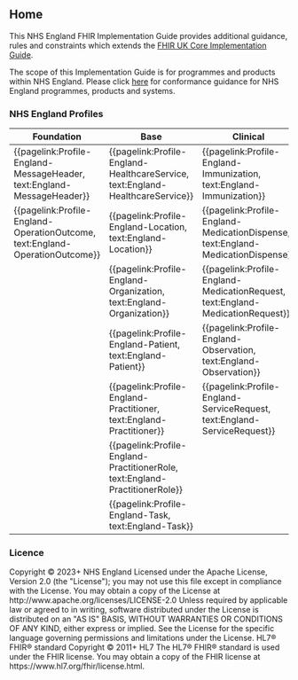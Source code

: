 ## Home 

This NHS England FHIR Implementation Guide provides additional guidance, rules and constraints which extends the [FHIR UK Core Implementation Guide](https://simplifier.net/guide/uk-core-implementation-guide-stu3-sequence?version=current). 

The scope of this Implementation Guide is for programmes and products within NHS England. Please click [here](https://simplifier.net/guide/NHS-England-FHIR-Implementation-Guide/Home/Guidance/Conformance.page.md?version=current "Conformance") for conformance guidance for NHS England programmes, products and systems.

### NHS England Profiles
 
<table class="regular assets" style="width:100%">
 <thead>
   <tr>
     <th width="33%">Foundation</th>
     <th width="33%">Base</th>
     <th width="33%">Clinical</th>
   </tr>
 </thead>
 <tbody>
   <tr>
    <td>
      {{pagelink:Profile-England-MessageHeader, text:England-MessageHeader}} 
    </td>
    <td>
      {{pagelink:Profile-England-HealthcareService, text:England-HealthcareService}} 
    </td>
    <td>
      {{pagelink:Profile-England-Immunization, text:England-Immunization}} 
    </td>
   </tr>
   <tr>
    <td>
      {{pagelink:Profile-England-OperationOutcome, text:England-OperationOutcome}} 
    </td>
    <td>
      {{pagelink:Profile-England-Location, text:England-Location}} 
    </td>
    <td>
      {{pagelink:Profile-England-MedicationDispense, text:England-MedicationDispense}} 
    </td>
   </tr>
   <tr>
    <td>
    </td>
    <td>
      {{pagelink:Profile-England-Organization, text:England-Organization}} 
    </td>
    <td>
      {{pagelink:Profile-England-MedicationRequest, text:England-MedicationRequest}} 
    </td>
   </tr>
   <tr>
    <td>
    </td>
    <td>
      {{pagelink:Profile-England-Patient, text:England-Patient}} 
    </td>
    <td>
      {{pagelink:Profile-England-Observation, text:England-Observation}} 
    </td>
   </tr>
   <tr>
    <td>
    </td>
    <td>
      {{pagelink:Profile-England-Practitioner, text:England-Practitioner}} 
    </td>
    <td>
      {{pagelink:Profile-England-ServiceRequest, text:England-ServiceRequest}} 
    </td>
   </tr>
   <tr>
    <td>
    </td>
    <td>
      {{pagelink:Profile-England-PractitionerRole, text:England-PractitionerRole}} 
    </td>
    <td>
    </td>
   </tr>
   <tr>
    <td>
    </td>
    <td>
      {{pagelink:Profile-England-Task, text:England-Task}} 
    </td>
    <td>
    </td>
   </tr>
   </tbody>
</table>

### Licence

<div id="licence">Copyright © 2023+ NHS England Licensed under the Apache License, Version 2.0 (the "License"); you may not use this file except in compliance with the License. You may obtain a copy of the License at  http://www.apache.org/licenses/LICENSE-2.0 Unless required by applicable law or agreed to in writing, software distributed under the License is distributed on an "AS IS" BASIS, WITHOUT WARRANTIES OR CONDITIONS OF ANY KIND, either express or implied. See the License for the specific language governing permissions and limitations under the License. HL7® FHIR® standard Copyright © 2011+ HL7 The HL7® FHIR® standard is used under the FHIR license. You may obtain a copy of the FHIR license at  https://www.hl7.org/fhir/license.html.</div>

